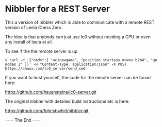 # Nibbler for a REST Server

This a version of nibbler which is able to communicate with a
remote REST version of Leela Chess Zero.

The idea is that anybody can just use lc0 without
needing a GPU or even any install of leela at all.

To see if the the remote server is up:

`$ curl -d '{"cmds":[ "ucinewgame", "position startpos moves b2b4", "go nodes 1" ]}' -H "Content-Type: application/json" -X POST https://ahaux.com/lc0_server/send_cmd`

If you want to host yourself, the code for the remote server can be found here:

https://github.com/hauensteina/lc0-server.git

The original nibbler with detailed build instructions etc is here:

https://github.com/fohristiwhirl/nibbler.git

=== The End ===
